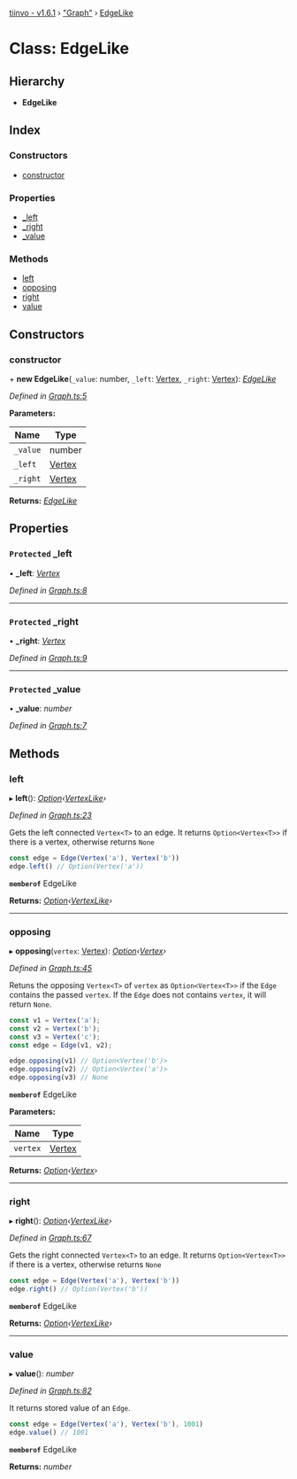 [tiinvo - v1.6.1](../README.md) › ["Graph"](../modules/_graph_.md) › [EdgeLike](_graph_.edgelike.md)

# Class: EdgeLike

## Hierarchy

* **EdgeLike**

## Index

### Constructors

* [constructor](_graph_.edgelike.md#constructor)

### Properties

* [_left](_graph_.edgelike.md#protected-_left)
* [_right](_graph_.edgelike.md#protected-_right)
* [_value](_graph_.edgelike.md#protected-_value)

### Methods

* [left](_graph_.edgelike.md#left)
* [opposing](_graph_.edgelike.md#opposing)
* [right](_graph_.edgelike.md#right)
* [value](_graph_.edgelike.md#value)

## Constructors

###  constructor

\+ **new EdgeLike**(`_value`: number, `_left`: [Vertex](../modules/_graph_.md#vertex), `_right`: [Vertex](../modules/_graph_.md#vertex)): *[EdgeLike](_graph_.edgelike.md)*

*Defined in [Graph.ts:5](https://github.com/OctoD/tiinvo/blob/2f7d94f/src/Graph.ts#L5)*

**Parameters:**

Name | Type |
------ | ------ |
`_value` | number |
`_left` | [Vertex](../modules/_graph_.md#vertex) |
`_right` | [Vertex](../modules/_graph_.md#vertex) |

**Returns:** *[EdgeLike](_graph_.edgelike.md)*

## Properties

### `Protected` _left

• **_left**: *[Vertex](../modules/_graph_.md#vertex)*

*Defined in [Graph.ts:8](https://github.com/OctoD/tiinvo/blob/2f7d94f/src/Graph.ts#L8)*

___

### `Protected` _right

• **_right**: *[Vertex](../modules/_graph_.md#vertex)*

*Defined in [Graph.ts:9](https://github.com/OctoD/tiinvo/blob/2f7d94f/src/Graph.ts#L9)*

___

### `Protected` _value

• **_value**: *number*

*Defined in [Graph.ts:7](https://github.com/OctoD/tiinvo/blob/2f7d94f/src/Graph.ts#L7)*

## Methods

###  left

▸ **left**(): *[Option](../modules/_option_.md#option)‹[VertexLike](_graph_.vertexlike.md)›*

*Defined in [Graph.ts:23](https://github.com/OctoD/tiinvo/blob/2f7d94f/src/Graph.ts#L23)*

Gets the left connected `Vertex<T>` to an edge. It returns `Option<Vertex<T>>` if there is a vertex, otherwise returns `None`

```ts
const edge = Edge(Vertex('a'), Vertex('b'))
edge.left() // Option(Vertex('a'))
```

**`memberof`** EdgeLike

**Returns:** *[Option](../modules/_option_.md#option)‹[VertexLike](_graph_.vertexlike.md)›*

___

###  opposing

▸ **opposing**(`vertex`: [Vertex](../modules/_graph_.md#vertex)): *[Option](../modules/_option_.md#option)‹[Vertex](../modules/_graph_.md#vertex)›*

*Defined in [Graph.ts:45](https://github.com/OctoD/tiinvo/blob/2f7d94f/src/Graph.ts#L45)*

Retuns the opposing `Vertex<T>` of `vertex` as `Option<Vertex<T>>` if the `Edge` contains the passed `vertex`. If the `Edge` does not contains `vertex`, it will return `None`.

```ts
const v1 = Vertex('a');
const v2 = Vertex('b');
const v3 = Vertex('c');
const edge = Edge(v1, v2);

edge.opposing(v1) // Option<Vertex('b')>
edge.opposing(v2) // Option<Vertex('a')>
edge.opposing(v3) // None
```

**`memberof`** EdgeLike

**Parameters:**

Name | Type |
------ | ------ |
`vertex` | [Vertex](../modules/_graph_.md#vertex) |

**Returns:** *[Option](../modules/_option_.md#option)‹[Vertex](../modules/_graph_.md#vertex)›*

___

###  right

▸ **right**(): *[Option](../modules/_option_.md#option)‹[VertexLike](_graph_.vertexlike.md)›*

*Defined in [Graph.ts:67](https://github.com/OctoD/tiinvo/blob/2f7d94f/src/Graph.ts#L67)*

Gets the right connected `Vertex<T>` to an edge. It returns `Option<Vertex<T>>` if there is a vertex, otherwise returns `None`

```ts
const edge = Edge(Vertex('a'), Vertex('b'))
edge.right() // Option(Vertex('b'))
```

**`memberof`** EdgeLike

**Returns:** *[Option](../modules/_option_.md#option)‹[VertexLike](_graph_.vertexlike.md)›*

___

###  value

▸ **value**(): *number*

*Defined in [Graph.ts:82](https://github.com/OctoD/tiinvo/blob/2f7d94f/src/Graph.ts#L82)*

It returns stored value of an `Edge`.

```ts
const edge = Edge(Vertex('a'), Vertex('b'), 1001)
edge.value() // 1001
```

**`memberof`** EdgeLike

**Returns:** *number*
